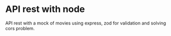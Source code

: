 # API rest with node

API rest with a mock of movies using express, zod for validation and solving cors problem. 
